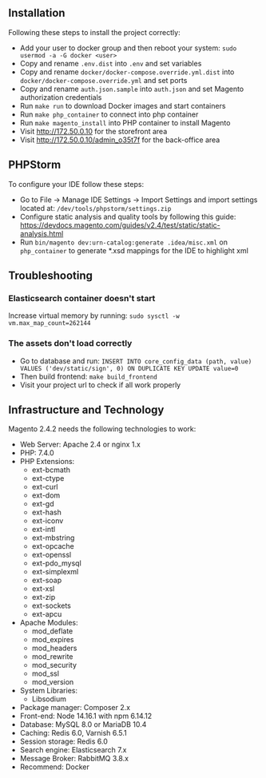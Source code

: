 ## Installation
Following these steps to install the project correctly:
- Add your user to docker group and then reboot your system: `sudo usermod -a -G docker <user>`
- Copy and rename `.env.dist` into `.env` and set variables
- Copy and rename `docker/docker-compose.override.yml.dist` into `docker/docker-compose.override.yml` and set ports
- Copy and rename `auth.json.sample` into `auth.json` and set Magento authorization credentials
- Run `make run` to download Docker images and start containers
- Run `make php_container` to connect into php container
- Run `make magento_install` into PHP container to install Magento
- Visit http://172.50.0.10 for the storefront area
- Visit http://172.50.0.10/admin_o35t7f for the back-office area

## PHPStorm
To configure your IDE follow these steps:
* Go to File -> Manage IDE Settings -> Import Settings and import settings located at: `/dev/tools/phpstorm/settings.zip`
* Configure static analysis and quality tools by following this guide: https://devdocs.magento.com/guides/v2.4/test/static/static-analysis.html
* Run `bin/magento dev:urn-catalog:generate .idea/misc.xml` on `php_container` to generate *.xsd mappings for the IDE to highlight xml

## Troubleshooting
### Elasticsearch container doesn't start
Increase virtual memory by running: `sudo sysctl -w vm.max_map_count=262144`
### The assets don't load correctly
- Go to database and run: `INSERT INTO core_config_data (path, value) VALUES ('dev/static/sign', 0) ON DUPLICATE KEY UPDATE value=0`
- Then build frontend: `make build_frontend`
- Visit your project url to check if all work properly

## Infrastructure and Technology
Magento 2.4.2 needs the following technologies to work:
- Web Server: Apache 2.4 or nginx 1.x
- PHP: 7.4.0
- PHP Extensions:
  * ext-bcmath
  * ext-ctype
  * ext-curl
  * ext-dom
  * ext-gd
  * ext-hash
  * ext-iconv
  * ext-intl
  * ext-mbstring
  * ext-opcache
  * ext-openssl
  * ext-pdo_mysql
  * ext-simplexml
  * ext-soap
  * ext-xsl
  * ext-zip
  * ext-sockets
  * ext-apcu
- Apache Modules:
  * mod_deflate
  * mod_expires
  * mod_headers
  * mod_rewrite
  * mod_security
  * mod_ssl
  * mod_version
- System Libraries:
  * Libsodium
- Package manager: Composer 2.x
- Front-end: Node 14.16.1 with npm 6.14.12
- Database: MySQL 8.0 or MariaDB 10.4
- Caching: Redis 6.0, Varnish 6.5.1
- Session storage: Redis 6.0
- Search engine: Elasticsearch 7.x
- Message Broker: RabbitMQ 3.8.x
- Recommend: Docker
